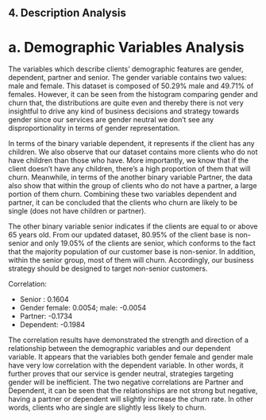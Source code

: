 ## 4. Description Analysis
# a. Demographic Variables Analysis
The variables which describe clients’ demographic features are gender, dependent, partner and senior. The gender variable contains two values: male and female. This dataset is composed of 50.29%  male and 49.71% of females. However, it can be seen from the histogram comparing gender and churn that, the distributions are quite even and thereby there is not very insightful to drive any kind of business decisions and strategy towards gender since our services are gender neutral we don’t see any disproportionality in terms of gender representation. 

In terms of the binary variable dependent, it represents if the client has any children. We also observe that our dataset contains more clients who do not have children than those who have. More importantly, we know that if the client doesn’t have any children, there’s a high proportion of them that will churn. Meanwhile, in terms of the another binary variable Partner, the data also show that within the group of clients who do not have a partner, a large portion of them churn. Combining these two variables dependent and partner, it can be concluded that the clients who churn are likely to be single (does not have children or partner). 

The other binary variable senior indicates if the clients are equal to or above 65 years old. From our updated dataset, 80.95% of the client base is non-senior and only 19.05% of the clients are senior, which conforms to the fact that the majority population of our customer base is non-senior. In addition, within the senior group, most of them will churn. Accordingly, our business strategy should be designed to target non-senior customers. 

Correlation:
* Senior : 0.1604
* Gender female: 0.0054; male: -0.0054
* Partner: -0.1734
* Dependent: -0.1984

The correlation results have demonstrated the strength and direction of a relationship between the demographic variables and our dependent variable. It appears that the variables both gender female and gender male have very low correlation with the dependent variable. In other words, it further proves that our service is gender neutral, strategies targeting gender will be inefficient. The two negative correlations are Partner and Dependent, it can be seen that the relationships are not strong but negative, having a partner or dependent will slightly increase the churn rate. In other words, clients who are single are slightly less likely to churn.

